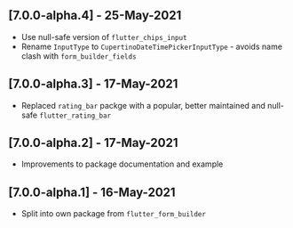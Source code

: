 ## [7.0.0-alpha.4] - 25-May-2021
* Use null-safe version of `flutter_chips_input`
* Rename `InputType` to `CupertinoDateTimePickerInputType` - avoids name clash with `form_builder_fields`

## [7.0.0-alpha.3] - 17-May-2021
* Replaced `rating_bar` packge with a popular, better maintained and null-safe `flutter_rating_bar`

## [7.0.0-alpha.2] - 17-May-2021
* Improvements to package documentation and example

## [7.0.0-alpha.1] - 16-May-2021
* Split into own package from `flutter_form_builder`
